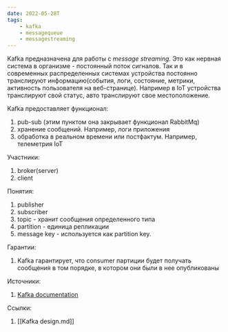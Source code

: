 ```yaml
---
date: 2022-05-28T
tags:
    - kafka
    - messagequeue
    - messagestreaming
---
```


Kafka предназначена для работы с *message streaming*. Это как нервная система в организме - постоянный поток сигналов. Так и в современных распределенных системах устройства постоянно транслируют информацию(события, логи, состояние, метрики, активность пользователя на веб-странице). Например в IoT устройства транслируют свой статус, авто транслируют свое местоположение.

Kafka предоставляет функционал:
1. pub-sub (этим пунктом она закрывает функционал RabbitMq)
1. хранение сообщений. Например, логи приложения
1. обработка в реальном времени или постфактум. Например, телеметрия IoT

Участники:
1. broker(server)
1. client

Понятия:
1. publisher
1. subscriber
1. topic - хранит сообщения определенного типа
1. partition - единица репликации
1. message key - используется как partition key.

Гарантии:
1. Kafka гарантирует, что consumer партиции будет получать сообщения в том порядке, в котором они были в нее опубликованы

Источники:
1. [Kafka documentation](https://kafka.apache.org/documentation/)

Ссылки:
1. [[Kafka design.md]]

